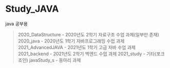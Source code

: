 # Study_JAVA

java 공부용

> 2020_DataStructure - 2020년도 2학기 자료구조 수업 과제(일부만 존재)
> 2020_java - 2020년도 1학기 자바프로그래밍 수업 과제
> 2021_AdvancedJAVA - 2021년도 1학기 고급 자바 수업 과제
> 2021_backend - 2021년도 2학기 백엔드 수업 과제
> 2021_study - 기타(포크조인)
> javaStudy_s - 동아리 과제
